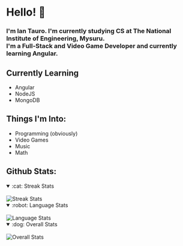# Hello! :wave:

### I'm Ian Tauro. I'm currently studying CS at The National Institute of Engineering, Mysuru. <br>I'm a Full-Stack and Video Game Developer and currently learning Angular.
## Currently Learning
<ul>
  <li>Angular</li>
  <li>NodeJS</li>
  <li>MongoDB</li>
</ul>

## Things I'm Into:

<ul>
  <li>Programming (obviously)</li>
  <li>Video Games</li>
  <li>Music</li>
  <li>Math</li>
</ul>

## Github Stats: 

<details open>
<summary>:cat: Streak Stats</summary>
<div>&nbsp;</div>
<img src="https://streak-stats.demolab.com?user=notvalproate&theme=tokyonight&hide_border=true&border_radius=40&fire=1A9871" alt="Streak Stats" >
</details>
<details open>
<summary>:robot: Language Stats</summary>
<div>&nbsp;</div>
<img src="https://github-readme-stats.vercel.app/api/top-langs/?username=notvalproate&theme=tokyonight&hide_border=true&border_radius=30" alt="Language Stats">
</details>
<details open>
<summary>:dog: Overall Stats</summary>
<div>&nbsp;</div>
<img src="https://github-readme-stats.vercel.app/api?username=notvalproate&show_icons=true&theme=tokyonight&hide_border=true&border_radius=30" alt="Overall Stats">
</details>
